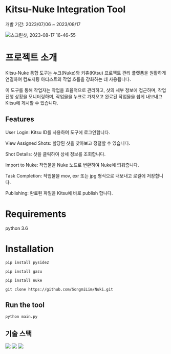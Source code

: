 # Kitsu-Nuke Integration Tool
개발 기간: 2023/07/06 ~ 2023/08/17


![스크린샷, 2023-08-17 16-46-55](https://github.com/SongmiLim/Nuki/assets/99317323/561f2460-aa33-4db3-ae7b-4855a9add461)


# 프로젝트 소개

Kitsu-Nuke 통합 도구는 누크(Nuke)와 키츄(Kitsu) 프로젝트 관리 플랫폼을 원활하게 연결하여 컴포지팅 아티스트의 작업 흐름을 강화하는 데 사용됩니다.


이 도구를 통해 작업자는 작업을 효율적으로 관리하고, 샷의 세부 정보에 접근하며, 작업 진행 상황을 모니터링하며, 작업물을 누크로 가져오고 완료된 작업물을 쉽게 내보내고 Kitsu에 게시할 수 있습니다.



## Features
User Login: Kitsu ID를 사용하여 도구에 로그인합니다.


View Assigned Shots: 할당된 샷을 찾아보고 정렬할 수 있습니다.


Shot Details: 샷을 클릭하여 상세 정보를 조회합니다.


Import to Nuke: 작업물을 Nuke 노드로 변환하여 Nuke에 띄워줍니다.


Task Completion: 작업물을 mov, exr 또는 jpg 형식으로 내보내고 로컬에 저장합니다.


Publishing: 완료된 파일을 Kitsu에 바로 publish 합니다.



# Requirements
python 3.6


# Installation
`pip install pyside2`


`pip install gazu`


`pip install nuke`


`git clone https://github.com/SongmiLim/Nuki.git`



## Run the tool
`python main.py`


## 기술 스택
<img src="https://img.shields.io/badge/python-3776AB?style=for-the-badge&logo=python&logoColor=white">
<img src="https://img.shields.io/badge/linux-FCC624?style=for-the-badge&logo=linux&logoColor=black">
<img src="https://img.shields.io/badge/github-181717?style=for-the-badge&logo=github&logoColor=white">


